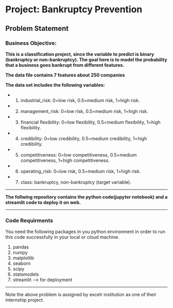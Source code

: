 # Project: Bankruptcy Prevention

## Problem Statement

### Business Objective:
**This is a classification project, since the variable to predict is binary (bankruptcy or non-bankruptcy). The goal here is to model the probability that a business goes bankrupt from different features.**

**The data file contains 7 features about 250 companies**

**The data set includes the following variables:**
- 1. industrial_risk: 0=low risk, 0.5=medium risk, 1=high risk.
- 2. management_risk: 0=low risk, 0.5=medium risk, 1=high risk.
- 3. financial flexibility: 0=low flexibility, 0.5=medium flexibility, 1=high flexibility.
- 4. credibility: 0=low credibility, 0.5=medium credibility, 1=high credibility.
- 5. competitiveness: 0=low competitiveness, 0.5=medium competitiveness, 1=high competitiveness.
- 6. operating_risk: 0=low risk, 0.5=medium risk, 1=high risk.
- 7. class: bankruptcy, non-bankruptcy (target variable).



---


**The follwing repository contains the python code(jupyter notebook) and a streamlit code to deploy it on web.** 

---

### Code Requirments 

You need the following packages in you python environment in order to run this code successfully in your local or cloud machine. 

1. pandas 
2. numpy 
3. matplotlib
4. seaborn 
5. scipy
6. statsmodels
7. streamlit --> for deployment

---

Note the above problem is assigned by excelr institution as one of their internship project. 


